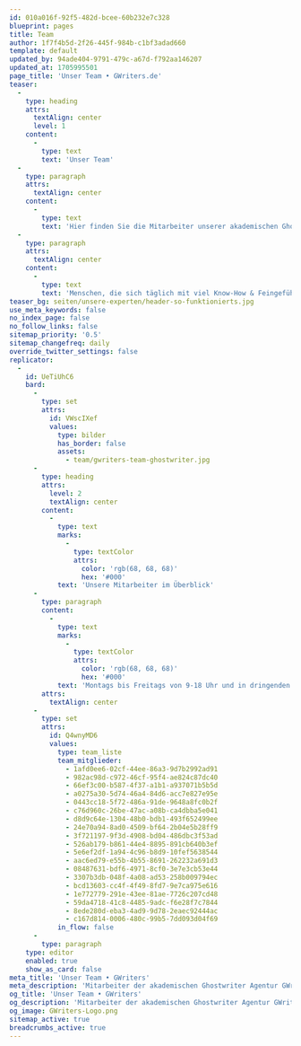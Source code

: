 ```yaml
---
id: 010a016f-92f5-482d-bcee-60b232e7c328
blueprint: pages
title: Team
author: 1f7f4b5d-2f26-445f-984b-c1bf3adad660
template: default
updated_by: 94ade404-9791-479c-a67d-f792aa146207
updated_at: 1705995501
page_title: 'Unser Team • GWriters.de'
teaser:
  -
    type: heading
    attrs:
      textAlign: center
      level: 1
    content:
      -
        type: text
        text: 'Unser Team'
  -
    type: paragraph
    attrs:
      textAlign: center
    content:
      -
        type: text
        text: 'Hier finden Sie die Mitarbeiter unserer akademischen Ghostwriter Agentur.'
  -
    type: paragraph
    attrs:
      textAlign: center
    content:
      -
        type: text
        text: 'Menschen, die sich täglich mit viel Know-How & Feingefühl um die erfolgreiche Umsetzung Ihrer akademischen Projekte kümmern.'
teaser_bg: seiten/unsere-experten/header-so-funktionierts.jpg
use_meta_keywords: false
no_index_page: false
no_follow_links: false
sitemap_priority: '0.5'
sitemap_changefreq: daily
override_twitter_settings: false
replicator:
  -
    id: UeTiUhC6
    bard:
      -
        type: set
        attrs:
          id: VWscIXef
          values:
            type: bilder
            has_border: false
            assets:
              - team/gwriters-team-ghostwriter.jpg
      -
        type: heading
        attrs:
          level: 2
          textAlign: center
        content:
          -
            type: text
            marks:
              -
                type: textColor
                attrs:
                  color: 'rgb(68, 68, 68)'
                  hex: '#000'
            text: 'Unsere Mitarbeiter im Überblick'
      -
        type: paragraph
        content:
          -
            type: text
            marks:
              -
                type: textColor
                attrs:
                  color: 'rgb(68, 68, 68)'
                  hex: '#000'
            text: 'Montags bis Freitags von 9-18 Uhr und in dringenden Fällen auch an Wochenenden für Sie erreichbar.'
        attrs:
          textAlign: center
      -
        type: set
        attrs:
          id: Q4wnyMD6
          values:
            type: team_liste
            team_mitglieder:
              - 1afd0ee6-02cf-44ee-86a3-9d7b2992ad91
              - 982ac98d-c972-46cf-95f4-ae824c87dc40
              - 66ef3c00-b587-4f37-a1b1-a937071b5b5d
              - a0275a30-5d74-46a4-84d6-acc7e827e95e
              - 0443cc18-5f72-486a-91de-9648a8fc0b2f
              - c76d960c-26be-47ac-a08b-ca4dbba5e041
              - d8d9c64e-1304-48b0-bdb1-493f652499ee
              - 24e70a94-8ad0-4509-bf64-2b04e5b28ff9
              - 3f721197-9f3d-4908-bd04-486dbc3f53ad
              - 526ab179-b861-44e4-8895-891cb640b3ef
              - 5e6ef2df-1a94-4c96-b8d9-10fef5638544
              - aac6ed79-e55b-4b55-8691-262232a691d3
              - 08487631-bdf6-4971-8cf0-3e7e3cb53e44
              - 3307b3db-048f-4a08-ad53-258b009794ec
              - bcd13603-cc4f-4f49-8fd7-9e7ca975e616
              - 1e772779-291e-43ee-81ae-7726c207cd48
              - 59da4718-41c8-4485-9adc-f6e28f7c7844
              - 8ede280d-eba3-4ad9-9d78-2eaec92444ac
              - c167d814-0006-480c-99b5-7dd093d04f69
            in_flow: false
      -
        type: paragraph
    type: editor
    enabled: true
    show_as_card: false
meta_title: 'Unser Team • GWriters'
meta_description: 'Mitarbeiter der akademischen Ghostwriter Agentur GWriters. Menschen, die sich täglich mit viel Know-How & Feingefühl um Ihre akademischen Projekte kümmern.'
og_title: 'Unser Team • GWriters'
og_description: 'Mitarbeiter der akademischen Ghostwriter Agentur GWriters. Menschen, die sich täglich mit viel Know-How & Feingefühl um Ihre akademischen Projekte kümmern.'
og_image: GWriters-Logo.png
sitemap_active: true
breadcrumbs_active: true
---
```

